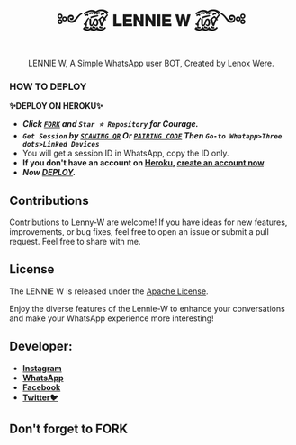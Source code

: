  <h1 align="center"> ༻꫞ 𝐋𝐄𝐍𝐍𝐈𝐄 𝐖 ꫞༺  </h1>
<p align="center"> LENNIE W, A Simple WhatsApp user BOT, Created by Lenox Were.
</p>






### HOW TO DEPLOY ###

**✨DEPLOY ON HEROKU✨**
   - ***Click [`FORK`](https://github.com/lenodewere/Lennie-W) and `Star ⭐ Repository` for Courage.***
   - ***`Get Session` by [`SCANING QR`](https://lennie-W-qr.onrender.com) Or [`PAIRING CODE`](https://lennie-w-session-5fea4d73011f.herokuapp.com/pair) Then `Go-to Whatapp>Three dots>Linked Devices`***
   - You will get a session ID in WhatsApp, copy the ID only.
   - **If you don't have an account on [Heroku](https://signup.heroku.com/), [create an account now](https://signup.heroku.com/).**
   - ***Now [DEPLOY](https://dashboard.heroku.com/new?template=https://github.com/lenodewere/Lennie-W).***


## Contributions

Contributions to Lenny-W are welcome! If you have ideas for new features, improvements, or bug fixes, feel free to open an issue or submit a pull request.
Feel free to share with me. 

## License

The LENNIE W is released under the [Apache License](                        http://www.apache.org/licenses/).

Enjoy the diverse features of the Lennie-W  to enhance your conversations and make your WhatsApp experience more interesting!

## Developer:

- [**Instagram**](https://www.instagram.com/im_lennie_?igsh=ZWhvaDh6emM0Yjg1)
- [**WhatsApp**](https://wa.me/254715343733)
- [**Facebook**](
https://www.facebook.com/lenode.khns) 
- [**Twitter🐦**](https://x.com/official_lenny6?t=uVZkO-nyi1DoPSzyn6KgxQ&s=09) 
## Don't forget to FORK ##
